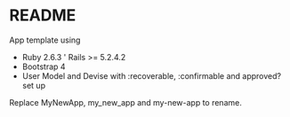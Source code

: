 # README

App template using

* Ruby 2.6.3
' Rails >= 5.2.4.2 
* Bootstrap 4 
* User Model and Devise with :recoverable, :confirmable and approved? set up


Replace MyNewApp, my_new_app and my-new-app to rename.

